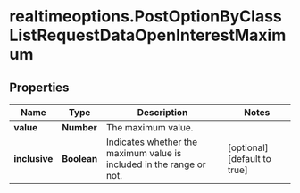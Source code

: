 # realtimeoptions.PostOptionByClassListRequestDataOpenInterestMaximum

## Properties

Name | Type | Description | Notes
------------ | ------------- | ------------- | -------------
**value** | **Number** | The maximum value. | 
**inclusive** | **Boolean** | Indicates whether the maximum value is included in the range or not. | [optional] [default to true]



